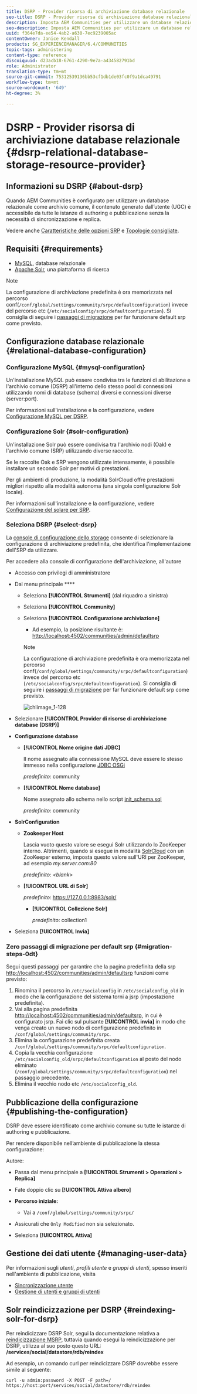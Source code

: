 ```yaml
---
title: DSRP - Provider risorsa di archiviazione database relazionale
seo-title: DSRP - Provider risorsa di archiviazione database relazionale
description: Imposta AEM Communities per utilizzare un database relazionale come archivio comune
seo-description: Imposta AEM Communities per utilizzare un database relazionale come archivio comune
uuid: f364e7da-ee54-4ab2-a630-7ec9239005ac
contentOwner: Janice Kendall
products: SG_EXPERIENCEMANAGER/6.4/COMMUNITIES
topic-tags: administering
content-type: reference
discoiquuid: d23acb18-6761-4290-9e7a-a434582791bd
role: Administrator
translation-type: tm+mt
source-git-commit: 75312539136bb53cf1db1de03fc0f9a1dca49791
workflow-type: tm+mt
source-wordcount: '649'
ht-degree: 3%

---
```



# DSRP - Provider risorsa di archiviazione database relazionale {#dsrp-relational-database-storage-resource-provider}

## Informazioni su DSRP {#about-dsrp}

Quando AEM Communities è configurato per utilizzare un database relazionale come archivio comune, il contenuto generato dall’utente (UGC) è accessibile da tutte le istanze di authoring e pubblicazione senza la necessità di sincronizzazione e replica.

Vedere anche [Caratteristiche delle opzioni SRP](working-with-srp.md#characteristics-of-srp-options) e [Topologie consigliate](topologies.md).

## Requisiti {#requirements}

* [MySQL](#mysql-configuration), database relazionale
* [Apache Solr](#solr-configuration), una piattaforma di ricerca

>[!NOTE]
>
>La configurazione di archiviazione predefinita è ora memorizzata nel percorso conf(`/conf/global/settings/community/srpc/defaultconfiguration`) invece del percorso etc (`/etc/socialconfig/srpc/defaultconfiguration`). Si consiglia di seguire i [passaggi di migrazione](#migration-steps-0dt) per far funzionare default srp come previsto.


## Configurazione database relazionale {#relational-database-configuration}

### Configurazione MySQL {#mysql-configuration}

Un&#39;installazione MySQL può essere condivisa tra le funzioni di abilitazione e l&#39;archivio comune (DSRP) all&#39;interno dello stesso pool di connessioni utilizzando nomi di database (schema) diversi e connessioni diverse (server:port).

Per informazioni sull&#39;installazione e la configurazione, vedere [Configurazione MySQL per DSRP](dsrp-mysql.md).

### Configurazione Solr {#solr-configuration}

Un&#39;installazione Solr può essere condivisa tra l&#39;archivio nodi (Oak) e l&#39;archivio comune (SRP) utilizzando diverse raccolte.

Se le raccolte Oak e SRP vengono utilizzate intensamente, è possibile installare un secondo Solr per motivi di prestazioni.

Per gli ambienti di produzione, la modalità SolrCloud offre prestazioni migliori rispetto alla modalità autonoma (una singola configurazione Solr locale).

Per informazioni sull&#39;installazione e la configurazione, vedere [Configurazione del solare per SRP](solr.md).

### Seleziona DSRP {#select-dsrp}

La [console di configurazione dello storage](srp-config.md) consente di selezionare la configurazione di archiviazione predefinita, che identifica l&#39;implementazione dell&#39;SRP da utilizzare.

Per accedere alla console di configurazione dell&#39;archiviazione, all&#39;autore

* Accesso con privilegi di amministratore
* Dal menu principale ****

   * Seleziona **[!UICONTROL Strumenti]** (dal riquadro a sinistra)
   * Seleziona **[!UICONTROL Community]**
   * Seleziona **[!UICONTROL Configurazione archiviazione]**

      * Ad esempio, la posizione risultante è: [http://localhost:4502/communities/admin/defaultsrp](http://localhost:4502/communities/admin/defaultsrp)
      >[!NOTE]
      >
      >La configurazione di archiviazione predefinita è ora memorizzata nel percorso conf(`/conf/global/settings/community/srpc/defaultconfiguration`) invece del percorso etc (`/etc/socialconfig/srpc/defaultconfiguration`). Si consiglia di seguire i [passaggi di migrazione](#migration-steps-0dt) per far funzionare default srp come previsto.

      ![chlimage_1-128](assets/chlimage_1-128.png)

* Selezionare **[!UICONTROL Provider di risorse di archiviazione database (DSRP)]**
* **Configurazione database**

   * **[!UICONTROL Nome origine dati JDBC]**

      Il nome assegnato alla connessione MySQL deve essere lo stesso immesso nella configurazione [JDBC OSGi](dsrp-mysql.md#configurejdbcconnections)

      *predefinito*: community

   * **[!UICONTROL Nome database]**

      Nome assegnato allo schema nello script [init_schema.sql](dsrp-mysql.md#obtain-the-sql-script)

      *predefinito*: community

* **SolrConfiguration**

   * **[](https://cwiki.apache.org/confluence/display/solr/Using+ZooKeeper+to+Manage+Configuration+Files)Zookeeper Host**

      Lascia vuoto questo valore se esegui Solr utilizzando lo ZooKeeper interno. Altrimenti, quando si esegue in modalità [SolrCloud](solr.md#solrcloud-mode) con un ZooKeeper esterno, imposta questo valore sull&#39;URI per ZooKeeper, ad esempio *my.server.com:80*

      *predefinito*:  *&lt;blank>*

   * **[!UICONTROL URL di Solr]**

      *predefinito*: https://127.0.0.1:8983/solr/

      * **[!UICONTROL Collezione Solr]**

         *predefinito*: collection1

* Seleziona **[!UICONTROL Invia]**

### Zero passaggi di migrazione per default srp {#migration-steps-0dt}

Segui questi passaggi per garantire che la pagina predefinita della srp [http://localhost:4502/communities/admin/defaultsrp](http://localhost:4502/communities/admin/defaultsrp) funzioni come previsto:

1. Rinomina il percorso in `/etc/socialconfig` in `/etc/socialconfig_old` in modo che la configurazione del sistema torni a jsrp (impostazione predefinita).
1. Vai alla pagina predefinita [http://localhost:4502/communities/admin/defaultsrp](http://localhost:4502/communities/admin/defaultsrp), in cui è configurato jsrp. Fai clic sul pulsante **[!UICONTROL invia]** in modo che venga creato un nuovo nodo di configurazione predefinito in `/conf/global/settings/community/srpc`.
1. Elimina la configurazione predefinita creata `/conf/global/settings/community/srpc/defaultconfiguration`.
1. Copia la vecchia configurazione `/etc/socialconfig_old/srpc/defaultconfiguration` al posto del nodo eliminato (`/conf/global/settings/community/srpc/defaultconfiguration`) nel passaggio precedente.
1. Elimina il vecchio nodo etc `/etc/socialconfig_old`.

## Pubblicazione della configurazione {#publishing-the-configuration}

DSRP deve essere identificato come archivio comune su tutte le istanze di authoring e pubblicazione.

Per rendere disponibile nell’ambiente di pubblicazione la stessa configurazione:

Autore:

* Passa dal menu principale a **[!UICONTROL Strumenti > Operazioni > Replica]**
* Fate doppio clic su **[!UICONTROL Attiva albero]**
* **Percorso iniziale:**

   * Vai a `/conf/global/settings/community/srpc/`

* Assicurati che `Only Modified` non sia selezionato.
* Seleziona **[!UICONTROL Attiva]**

## Gestione dei dati utente {#managing-user-data}

Per informazioni sugli *utenti*, *profili utente* e *gruppi di utenti*, spesso inseriti nell&#39;ambiente di pubblicazione, visita

* [Sincronizzazione utente](sync.md)
* [Gestione di utenti e gruppi di utenti](users.md)

## Solr reindicizzazione per DSRP {#reindexing-solr-for-dsrp}

Per reindicizzare DSRP Solr, segui la documentazione relativa a [reindicizzazione MSRP](msrp.md#msrp-reindex-tool), tuttavia quando esegui la reindicizzazione per DSRP, utilizza al suo posto questo URL: **/services/social/datastore/rdb/reindex**

Ad esempio, un comando curl per reindicizzare DSRP dovrebbe essere simile al seguente:

```shell
curl -u admin:password -X POST -F path=/ https://host:port/services/social/datastore/rdb/reindex
```
